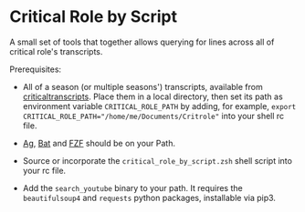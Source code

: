 # Critical Role by Script

A small set of tools that together allows querying for lines across all of
critical role's transcripts.

Prerequisites:

* All of a season (or multiple seasons') transcripts, available from
[criticaltranscripts](http://critroletranscript.com/). Place them in a local
directory, then set its path as environment variable `CRITICAL_ROLE_PATH` by
adding, for example, `export CRITICAL_ROLE_PATH="/home/me/Documents/Critrole"`
into your shell rc file.

* [Ag](https://github.com/ggreer/the_silver_searcher),
[Bat](https://github.com/sharkdp/bat) and 
[FZF](https://github.com/junegunn/fzf) should be on your Path.

* Source or incorporate the `critical_role_by_script.zsh` shell script into your
rc file.

* Add the `search_youtube` binary to your path. It requires the `beautifulsoup4`
and `requests` python packages, installable via pip3.
